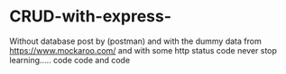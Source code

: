 # CRUD-with-express-
Without database post by (postman)  and with the dummy data from https://www.mockaroo.com/ 
and with some http status code 
never stop learning..... code code and code 
